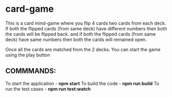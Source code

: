 # card-game

This is a card mind-game where you flip 4 cards two cards from each deck.
If both the flipped cards (from same deck) have different numbers then both the cards will be flipped back.
and if both the flipped cards (from same deck) have same numbers then both the cards will remained open.

Once all the cards are matched from the 2 decks. You can start the game using the play button

## COMMMANDS:

To start the application - **npm start** 
To build the code - **npm run build** 
To run the test cases - **npm run test:watch**
